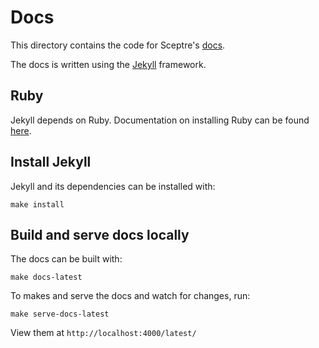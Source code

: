 # Docs

This directory contains the code for Sceptre's [docs](https://sceptre.cloudreach.com).

The docs is written using the [Jekyll](https://jekyllrb.com) framework.

## Ruby

Jekyll depends on Ruby. Documentation on installing Ruby can be found [here](https://www.ruby-lang.org/en/documentation/installation/).

## Install Jekyll

Jekyll and its dependencies can be installed with:

```shell
make install
```

## Build and serve docs locally

The docs can be built with:

```shell
make docs-latest
```

To makes and serve the docs and watch for changes, run:

```shell
make serve-docs-latest
```

View them at `http://localhost:4000/latest/`
